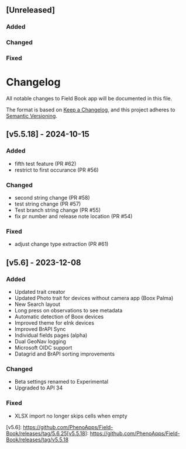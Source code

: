 ## [Unreleased]
### Added

### Changed

### Fixed

# Changelog

All notable changes to Field Book app will be documented in this file.

The format is based on [Keep a Changelog](https://keepachangelog.com/en/1.1.0/),
and this project adheres to [Semantic Versioning](https://semver.org/spec/v2.0.0.html).

## [v5.5.18] - 2024-10-15

### Added
- fifth test feature (PR #62)
- restrict to first occurance (PR #56)

### Changed
- second string change (PR #58)
- test string change (PR #57)
- Test branch string change (PR #55)
- fix pr number and release note location (PR #54)

### Fixed
- adjust change type extraction (PR #61)

## [v5.6] - 2023-12-08

### Added
- Updated trait creator
- Updated Photo trait for devices without camera app (Boox Palma)
- New Search layout
- Long press on observations to see metadata
- Automatic detection of Boox devices
- Improved theme for eInk devices
- Improved BrAPI Sync
- Individual fields pages (alpha)
- Dual GeoNav logging
- Microsoft OIDC support
- Datagrid and BrAPI sorting improvements

### Changed
- Beta settings renamed to Experimental
- Upgraded to API 34

### Fixed
- XLSX import no longer skips cells when empty

[v5.6]: https://github.com/PhenoApps/Field-Book/releases/tag/5.6.25[v5.5.18]: https://github.com/PhenoApps/Field-Book/releases/tag/v5.5.18
